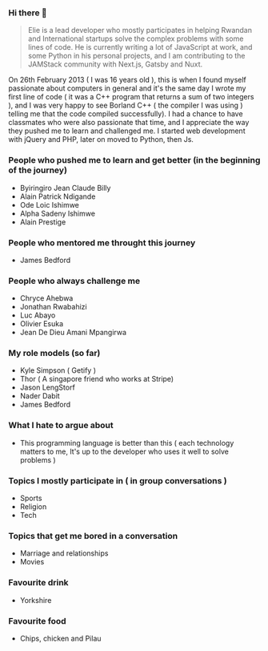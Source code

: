 ### Hi there 👋

> Elie is a lead developer who mostly participates in helping Rwandan and International startups solve the complex problems with some lines of code. He is currently writing a lot of JavaScript at work, and some Python in his personal projects, and I am contributing to the JAMStack community with Next.js, Gatsby and Nuxt.

On 26th February 2013 ( I was 16 years old ), this is when I found myself passionate about computers in general and it's the same day I wrote my first line of code ( it was a C++ program that returns a sum of two integers ), and I was very happy to see Borland C++ ( the compiler I was using ) telling me that the code compiled successfully). I had a chance to have classmates who were also passionate that time, and I appreciate the way they pushed me to learn and challenged me. I started web development with jQuery and PHP, later on moved to Python, then Js.

### People who pushed me to learn and get better (in the beginning of the journey)

- Byiringiro Jean Claude Billy
- Alain Patrick Ndigande
- Ode Loic Ishimwe
- Alpha Sadeny Ishimwe
- Alain Prestige

### People who mentored me throught this journey

- James Bedford

### People who always challenge me

- Chryce Ahebwa
- Jonathan Rwabahizi
- Luc Abayo
- Olivier Esuka
- Jean De Dieu Amani Mpangirwa

### My role models (so far)

- Kyle Simpson ( Getify )
- Thor ( A singapore friend who works at Stripe)
- Jason LengStorf
- Nader Dabit
- James Bedford

### What I hate to argue about

- This programming language is better than this ( each technology matters to me, It's up to the developer who uses it well to solve problems )

### Topics I mostly participate in ( in group conversations )

- Sports
- Religion
- Tech

### Topics that get me bored in a conversation

- Marriage and relationships
- Movies

### Favourite drink

- Yorkshire

### Favourite food

- Chips, chicken and Pilau
